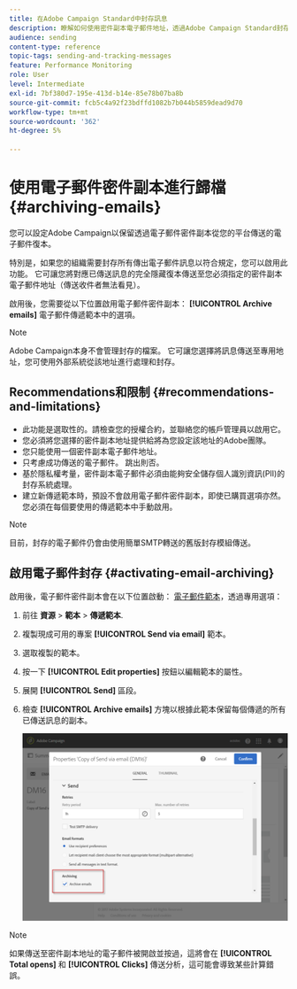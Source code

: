 ```yaml
---
title: 在Adobe Campaign Standard中封存訊息
description: 瞭解如何使用密件副本電子郵件地址，透過Adobe Campaign Standard封存電子郵件。
audience: sending
content-type: reference
topic-tags: sending-and-tracking-messages
feature: Performance Monitoring
role: User
level: Intermediate
exl-id: 7bf380d7-195e-413d-b14e-85e78b07ba8b
source-git-commit: fcb5c4a92f23bdffd1082b7b044b5859dead9d70
workflow-type: tm+mt
source-wordcount: '362'
ht-degree: 5%

---
```


# 使用電子郵件密件副本進行歸檔{#archiving-emails}

您可以設定Adobe Campaign以保留透過電子郵件密件副本從您的平台傳送的電子郵件復本。

特別是，如果您的組織需要封存所有傳出電子郵件訊息以符合規定，您可以啟用此功能。 它可讓您將對應已傳送訊息的完全隱藏復本傳送至您必須指定的密件副本電子郵件地址（傳送收件者無法看見）。

啟用後，您需要從以下位置啟用電子郵件密件副本： **[!UICONTROL Archive emails]** 電子郵件傳遞範本中的選項。

>[!NOTE]
>
>Adobe Campaign本身不會管理封存的檔案。 它可讓您選擇將訊息傳送至專用地址，您可使用外部系統從該地址進行處理和封存。

## Recommendations和限制 {#recommendations-and-limitations}

* 此功能是選取性的。請檢查您的授權合約，並聯絡您的帳戶管理員以啟用它。
* 您必須將您選擇的密件副本地址提供給將為您設定該地址的Adobe團隊。
* 您只能使用一個密件副本電子郵件地址。
* 只考慮成功傳送的電子郵件。 跳出則否。
* 基於隱私權考量，密件副本電子郵件必須由能夠安全儲存個人識別資訊(PII)的封存系統處理。
* 建立新傳遞範本時，預設不會啟用電子郵件密件副本，即使已購買選項亦然。 您必須在每個要使用的傳遞範本中手動啟用。

>[!NOTE]
>
>目前，封存的電子郵件仍會由使用簡單SMTP轉送的舊版封存模組傳送。

## 啟用電子郵件封存 {#activating-email-archiving}

啟用後，電子郵件密件副本會在以下位置啟動： [電子郵件範本](../../start/using/marketing-activity-templates.md)，透過專用選項：

1. 前往 **資源** > **範本** > **傳遞範本**.
1. 複製現成可用的專案 **[!UICONTROL Send via email]** 範本。
1. 選取複製的範本。
1. 按一下 **[!UICONTROL Edit properties]** 按鈕以編輯範本的屬性。
1. 展開 **[!UICONTROL Send]** 區段。
1. 檢查 **[!UICONTROL Archive emails]** 方塊以根據此範本保留每個傳遞的所有已傳送訊息的副本。

   ![](assets/email_archiving.png)

>[!NOTE]
>
>如果傳送至密件副本地址的電子郵件被開啟並按過，這將會在 **[!UICONTROL Total opens]** 和 **[!UICONTROL Clicks]** 傳送分析，這可能會導致某些計算錯誤。
